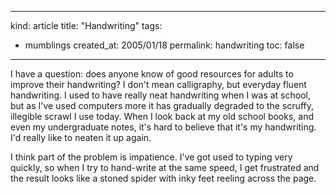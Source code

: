 -----
kind: article
title: "Handwriting"
tags:
- mumblings
created_at: 2005/01/18
permalink: handwriting
toc: false
-----

<p>I have a question: does anyone know of good resources for adults to improve their handwriting? I don't mean calligraphy, but everyday fluent handwriting. I used to have really neat handwriting when I was at school, but as I've used computers more it has gradually degraded to the scruffy, illegible scrawl I use today. When I look back at my old school books, and even my undergraduate notes, it's hard to believe that it's my handwriting. I'd really like to neaten it up again.</p>

<p>I think part of the problem is impatience. I've got used to typing very quickly, so when I try to hand-write at the same speed, I get frustrated and the result looks like a stoned spider with inky feet reeling across the page.</p>



